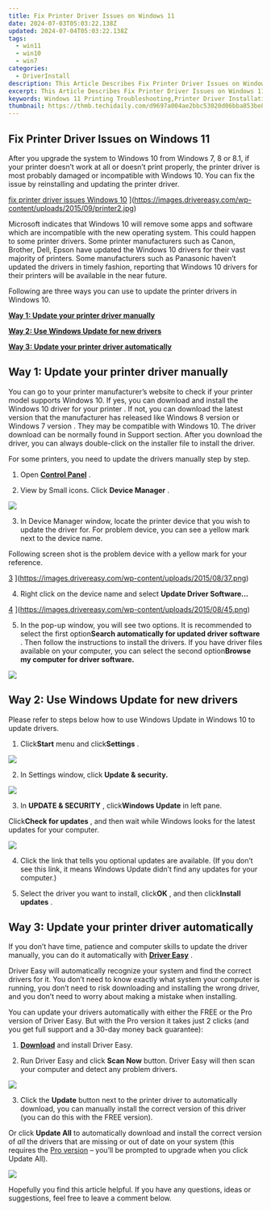 ```yaml
---
title: Fix Printer Driver Issues on Windows 11
date: 2024-07-03T05:03:22.138Z
updated: 2024-07-04T05:03:22.138Z
tags:
  - win11
  - win10
  - win7
categories:
  - DriverInstall
description: This Article Describes Fix Printer Driver Issues on Windows 11
excerpt: This Article Describes Fix Printer Driver Issues on Windows 11
keywords: Windows 11 Printing Troubleshooting,Printer Driver Installation in Windows 11,Resolve Printer Errors in Windows 11,Updating Windows 11 Print Drivers,Windows 11 Printer Driver Fixes,Fixing Common Print Issues in Windows 11,Troubleshoot Printer Problems on Windows 11
thumbnail: https://thmb.techidaily.com/d9697a004ae2bbc53020d06bba853be86eb98852ff5592973ceaa096b1863e66.jpg
---
```


## Fix Printer Driver Issues on Windows 11

 After you upgrade the system to Windows 10 from Windows 7, 8 or 8.1, if your printer doesn’t work at all or doesn’t print properly, the printer driver is most probably damaged or incompatible with Windows 10\. You can fix the issue by reinstalling and updating the printer driver.

[fix printer driver issues Windows 10](https://images.drivereasy.com/wp-content/uploads/2015/09/printer2-300x236.jpg) ](https://images.drivereasy.com/wp-content/uploads/2015/09/printer2.jpg)

 Microsoft indicates that Windows 10 will remove some apps and software which are incompatible with the new operating system. This could happen to some printer drivers. Some printer manufacturers such as Canon, Brother, Dell, Epson have updated the Windows 10 drivers for their vast majority of printers. Some manufacturers such as Panasonic haven’t updated the drivers in timely fashion, reporting that Windows 10 drivers for their printers will be available in the near future.

 Following are three ways you can use to update the printer drivers in Windows 10.

**[Way 1: Update your printer driver manually](#way1)**

**[Way 2: Use Windows Update for new drivers](#way2)**

**[Way 3: Update your printer driver automatically](#way3)**

## **Way 1: Update your printer driver manually**

 You can go to your printer manufacturer’s website to check if your printer model supports Windows 10\. If yes, you can download and install the Windows 10 driver for your printer  . If not, you can download the latest version that the manufacturer has released like Windows 8 version or Windows 7 version  . They may be compatible with Windows 10\.  The driver download can be normally found in Support section. After you download the driver, you can always double-click on the installer file to install the driver.

For some printers, you need to update the drivers manually step by step.

 1) Open [**Control Panel**](https://tools.techidaily.com/drivereasy/download/) .

 2) View by Small icons. Click **Device Manager** .

![](https://images.drivereasy.com/wp-content/uploads/2017/07/img_597056d6e290b.jpg)

 3) In Device Manager window, locate the printer device that you wish to update the driver for. For problem device, you can see a yellow mark next to the device name.

 Following screen shot is the problem device with a yellow mark for your reference.

[3](https://images.drivereasy.com/wp-content/uploads/2015/08/37.png) ](https://images.drivereasy.com/wp-content/uploads/2015/08/37.png)

 4) Right click on the device name and select **Update Driver Software…**

[4](https://images.drivereasy.com/wp-content/uploads/2015/08/45.png) ](https://images.drivereasy.com/wp-content/uploads/2015/08/45.png)

 5) In the pop-up window, you will see two options. It is recommended to select the first option**Search automatically for updated driver software** . Then follow the instructions to install the drivers. If you have driver files available on your computer, you can select the second option**Browse my computer for driver software.**

![](https://images.drivereasy.com/wp-content/uploads/2017/07/img_5970573577e43.png)

## **Way 2: Use Windows Update for new drivers**

 Please refer to steps below how to use Windows Update in Windows 10 to update drivers.

 1) Click**Start** menu and click**Settings** .

![](https://images.drivereasy.com/wp-content/uploads/2017/07/img_597057a9598ee.jpg)

 2) In Settings window, click **Update & security.**

![](https://images.drivereasy.com/wp-content/uploads/2017/07/img_597057ddb9441.png)

 3) In **UPDATE & SECURITY** , click**Windows Update** in left pane.

 Click**Check for updates** , and then wait while Windows looks for the latest updates for your computer.

![](https://images.drivereasy.com/wp-content/uploads/2017/07/img_597057f2e0efc.jpg)

 4) Click the link that tells you optional updates are available. (If you don’t see this link, it means Windows Update didn’t find any updates for your computer.)

 5) Select the driver you want to install, click**OK** , and then click**Install updates** .

## **Way 3: Update your printer driver automatically**

 If you don’t have time, patience and computer skills to update the driver manually, you can do it automatically with **[Driver Easy](https://tools.techidaily.com/drivereasy/download/)**  .

 Driver Easy will automatically recognize your system and find the correct drivers for it. You don’t need to know exactly what system your computer is running, you don’t need to risk downloading and installing the wrong driver, and you don’t need to worry about making a mistake when installing.

 You can update your drivers automatically with either the FREE or the Pro version of Driver Easy. But with the Pro version it takes just 2 clicks (and you get full support and a 30-day money back guarantee):

 1) **[Download](https://tools.techidaily.com/drivereasy/download/)**   and install Driver Easy.

 2) Run Driver Easy and click **Scan Now**   button. Driver Easy will then scan your computer and detect any problem drivers.

![](https://images.drivereasy.com/wp-content/uploads/2017/07/img_5970588279d8b.jpg)

 3) Click the **Update** button next to the printer driver to automatically download, you can manually install the correct version of this driver (you can do this with the FREE version).

 Or click **Update All**  to automatically download and install the correct version of _all_   the drivers that are missing or out of date on your system (this requires the [Pro version](https://tools.techidaily.com/drivereasy/download/) – you’ll be prompted to upgrade when you click Update All).

![](https://images.drivereasy.com/wp-content/uploads/2017/07/img_59705887d6c6d.jpg)

 Hopefully you find this article helpful. If you have any questions, ideas or suggestions, feel free to leave a comment below.

<ins class="adsbygoogle"
     style="display:block"
     data-ad-format="autorelaxed"
     data-ad-client="ca-pub-7571918770474297"
     data-ad-slot="1223367746"></ins>



<ins class="adsbygoogle"
     style="display:block"
     data-ad-client="ca-pub-7571918770474297"
     data-ad-slot="8358498916"
     data-ad-format="auto"
     data-full-width-responsive="true"></ins>


